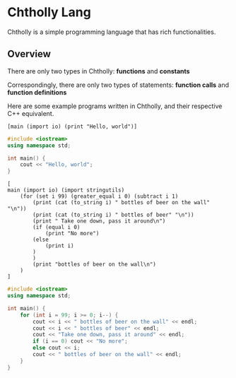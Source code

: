 # Chtholly Lang

Chtholly is a simple programming language that has rich functionalities.

## Overview

There are only two types in Chtholly: **functions** and **constants**

Correspondingly, there are only two types of statements: **function calls** and **function definitions**

Here are some example programs written in Chtholly, and their respective C++ equivalent.

```
[main (import io) (print "Hello, world")]
```

```cpp
#include <iostream>
using namespace std;

int main() {
    cout << "Hello, world";
}
```

```
[
main (import io) (import stringutils)
	(for (set i 99) (greater_equal i 0) (subtract i 1)
		(print (cat (to_string i) " bottles of beer on the wall" "\n"))
		(print (cat (to_string i) " bottles of beer" "\n"))
		(print " Take one down, pass it around\n")
		(if (equal i 0)
			(print "No more")
		(else
			(print i)
		)
		)
		(print "bottles of beer on the wall\n")
	)
]
```

```cpp
#include <iostream>
using namespace std;

int main() {
    for (int i = 99; i >= 0; i--) {
        cout << i << " bottles of beer on the wall" << endl;
        cout << i << " bottles of beer" << endl;
        cout << "Take one down, pass it around" << endl;
        if (i == 0) cout << "No more";
        else cout << i;
        cout << " bottles of beer on the wall" << endl;
    }
}
```

